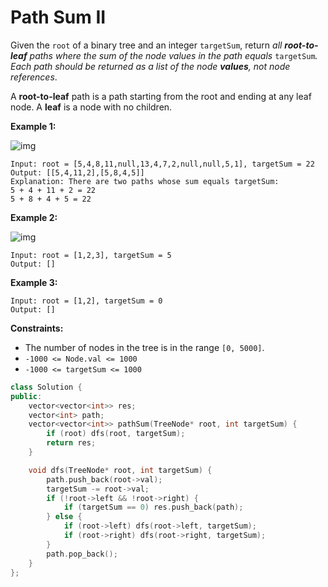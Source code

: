 # Path Sum II

Given the `root` of a binary tree and an integer `targetSum`, return *all **root-to-leaf** paths where the sum of the node values in the path equals* `targetSum`*. Each path should be returned as a list of the node **values**, not node references*.

A **root-to-leaf** path is a path starting from the root and ending at any leaf node. A **leaf** is a node with no children.

 

**Example 1:**

![img](https://assets.leetcode.com/uploads/2021/01/18/pathsumii1.jpg)

```
Input: root = [5,4,8,11,null,13,4,7,2,null,null,5,1], targetSum = 22
Output: [[5,4,11,2],[5,8,4,5]]
Explanation: There are two paths whose sum equals targetSum:
5 + 4 + 11 + 2 = 22
5 + 8 + 4 + 5 = 22
```

**Example 2:**

![img](https://assets.leetcode.com/uploads/2021/01/18/pathsum2.jpg)

```
Input: root = [1,2,3], targetSum = 5
Output: []
```

**Example 3:**

```
Input: root = [1,2], targetSum = 0
Output: []
```

 

**Constraints:**

- The number of nodes in the tree is in the range `[0, 5000]`.
- `-1000 <= Node.val <= 1000`
- `-1000 <= targetSum <= 1000`

```c++
class Solution {
public:
    vector<vector<int>> res;
    vector<int> path;
    vector<vector<int>> pathSum(TreeNode* root, int targetSum) {
        if (root) dfs(root, targetSum);
        return res;
    }

    void dfs(TreeNode* root, int targetSum) {
        path.push_back(root->val);
        targetSum -= root->val;
        if (!root->left && !root->right) {
            if (targetSum == 0) res.push_back(path);
        } else {
            if (root->left) dfs(root->left, targetSum);
            if (root->right) dfs(root->right, targetSum);
        }
        path.pop_back();
    }
};
```

